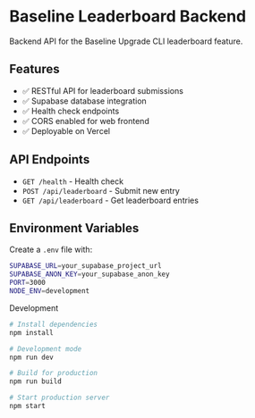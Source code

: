 # Baseline Leaderboard Backend

Backend API for the Baseline Upgrade CLI leaderboard feature.

## Features

- ✅ RESTful API for leaderboard submissions
- ✅ Supabase database integration
- ✅ Health check endpoints
- ✅ CORS enabled for web frontend
- ✅ Deployable on Vercel

## API Endpoints

- `GET /health` - Health check
- `POST /api/leaderboard` - Submit new entry
- `GET /api/leaderboard` - Get leaderboard entries

## Environment Variables

Create a `.env` file with:

```bash
SUPABASE_URL=your_supabase_project_url
SUPABASE_ANON_KEY=your_supabase_anon_key
PORT=3000
NODE_ENV=development
```
Development
```bash
# Install dependencies
npm install

# Development mode
npm run dev

# Build for production
npm run build

# Start production server
npm start
```